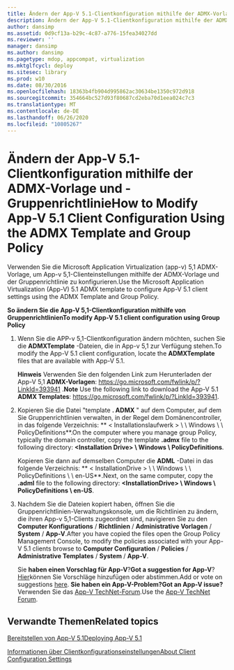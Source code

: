 ```yaml
---
title: Ändern der App-V 5.1-Clientkonfiguration mithilfe der ADMX-Vorlage und -Gruppenrichtlinie
description: Ändern der App-V 5.1-Clientkonfiguration mithilfe der ADMX-Vorlage und -Gruppenrichtlinie
author: dansimp
ms.assetid: 0d9cf13a-b29c-4c87-a776-15fea34027dd
ms.reviewer: ''
manager: dansimp
ms.author: dansimp
ms.pagetype: mdop, appcompat, virtualization
ms.mktglfcycl: deploy
ms.sitesec: library
ms.prod: w10
ms.date: 08/30/2016
ms.openlocfilehash: 18363b4fb904d995862ac30634be1350c972d918
ms.sourcegitcommit: 354664bc527d93f80687cd2eba70d1eea024c7c3
ms.translationtype: MT
ms.contentlocale: de-DE
ms.lasthandoff: 06/26/2020
ms.locfileid: "10805267"
---
```

# <span data-ttu-id="2b6d9-103">Ändern der App-V 5.1-Clientkonfiguration mithilfe der ADMX-Vorlage und -Gruppenrichtlinie</span><span class="sxs-lookup"><span data-stu-id="2b6d9-103">How to Modify App-V 5.1 Client Configuration Using the ADMX Template and Group Policy</span></span>


<span data-ttu-id="2b6d9-104">Verwenden Sie die Microsoft Application Virtualization (app-v) 5,1 ADMX-Vorlage, um App-v 5,1-Clienteinstellungen mithilfe der ADMX-Vorlage und der Gruppenrichtlinie zu konfigurieren.</span><span class="sxs-lookup"><span data-stu-id="2b6d9-104">Use the Microsoft Application Virtualization (App-V) 5.1 ADMX template to configure App-V 5.1 client settings using the ADMX Template and Group Policy.</span></span>

**<span data-ttu-id="2b6d9-105">So ändern Sie die App-V 5,1-Clientkonfiguration mithilfe von Gruppenrichtlinien</span><span class="sxs-lookup"><span data-stu-id="2b6d9-105">To modify App-V 5.1 client configuration using Group Policy</span></span>**

1.  <span data-ttu-id="2b6d9-106">Wenn Sie die APP-v 5,1-Clientkonfiguration ändern möchten, suchen Sie die **ADMXTemplate** -Dateien, die in App-v 5,1 zur Verfügung stehen.</span><span class="sxs-lookup"><span data-stu-id="2b6d9-106">To modify the App-V 5.1 client configuration, locate the **ADMXTemplate** files that are available with App-V 5.1.</span></span>

    <span data-ttu-id="2b6d9-107">**Hinweis**  Verwenden Sie den folgenden Link zum Herunterladen der App-V 5,1 **ADMX-Vorlagen**: <https://go.microsoft.com/fwlink/p/?LinkId=393941> .</span><span class="sxs-lookup"><span data-stu-id="2b6d9-107">**Note** Use the following link to download the App-V 5.1 **ADMX Templates**: <https://go.microsoft.com/fwlink/p/?LinkId=393941>.</span></span>

     

2.  <span data-ttu-id="2b6d9-108">Kopieren Sie die Datei "template **. ADMX** " auf dem Computer, auf dem Sie Gruppenrichtlinien verwalten, in der Regel dem Domänencontroller, in das folgende Verzeichnis: \*\* &lt; Installationslaufwerk &gt; \ \ Windows \ \ PolicyDefinitions\*\*.</span><span class="sxs-lookup"><span data-stu-id="2b6d9-108">On the computer where you manage group Policy, typically the domain controller, copy the template **.admx** file to the following directory: **&lt;Installation Drive&gt; \\ Windows \\ PolicyDefinitions**.</span></span>

    <span data-ttu-id="2b6d9-109">Kopieren Sie dann auf demselben Computer die **ADML** -Datei in das folgende Verzeichnis: \*\* &lt; InstallationDrive &gt; \ \ Windows \ \ PolicyDefinitions \ \ en-US\*\*.</span><span class="sxs-lookup"><span data-stu-id="2b6d9-109">Next, on the same computer, copy the **.adml** file to the following directory: **&lt;InstallationDrive&gt; \\ Windows \\ PolicyDefinitions \\ en-US**.</span></span>

3.  <span data-ttu-id="2b6d9-110">Nachdem Sie die Dateien kopiert haben, öffnen Sie die Gruppenrichtlinien-Verwaltungskonsole, um die Richtlinien zu ändern, die ihren App-v 5,1-Clients zugeordnet sind, navigieren Sie zu den **Computer Konfigurations**  /  **Richtlinien**  /  **Administrative Vorlagen**  /  **System**  /  **App-V**.</span><span class="sxs-lookup"><span data-stu-id="2b6d9-110">After you have copied the files open the Group Policy Management Console, to modify the policies associated with your App-V 5.1 clients browse to **Computer Configuration** / **Policies** / **Administrative Templates** / **System** / **App-V**.</span></span>

    <span data-ttu-id="2b6d9-111">Sie **haben einen Vorschlag für App-V**?</span><span class="sxs-lookup"><span data-stu-id="2b6d9-111">**Got a suggestion for App-V**?</span></span> <span data-ttu-id="2b6d9-112">[Hier](http://appv.uservoice.com/forums/280448-microsoft-application-virtualization)können Sie Vorschläge hinzufügen oder abstimmen.</span><span class="sxs-lookup"><span data-stu-id="2b6d9-112">Add or vote on suggestions [here](http://appv.uservoice.com/forums/280448-microsoft-application-virtualization).</span></span> **<span data-ttu-id="2b6d9-113">Sie haben ein App-V-Problem?</span><span class="sxs-lookup"><span data-stu-id="2b6d9-113">Got an App-V issue?</span></span>** <span data-ttu-id="2b6d9-114">Verwenden Sie das [App-V TechNet-Forum](https://social.technet.microsoft.com/Forums/home?forum=mdopappv).</span><span class="sxs-lookup"><span data-stu-id="2b6d9-114">Use the [App-V TechNet Forum](https://social.technet.microsoft.com/Forums/home?forum=mdopappv).</span></span>

## <span data-ttu-id="2b6d9-115">Verwandte Themen</span><span class="sxs-lookup"><span data-stu-id="2b6d9-115">Related topics</span></span>


[<span data-ttu-id="2b6d9-116">Bereitstellen von App-V 5.1</span><span class="sxs-lookup"><span data-stu-id="2b6d9-116">Deploying App-V 5.1</span></span>](deploying-app-v-51.md)

[<span data-ttu-id="2b6d9-117">Informationen über Clientkonfigurationseinstellungen</span><span class="sxs-lookup"><span data-stu-id="2b6d9-117">About Client Configuration Settings</span></span>](about-client-configuration-settings51.md)

 

 





